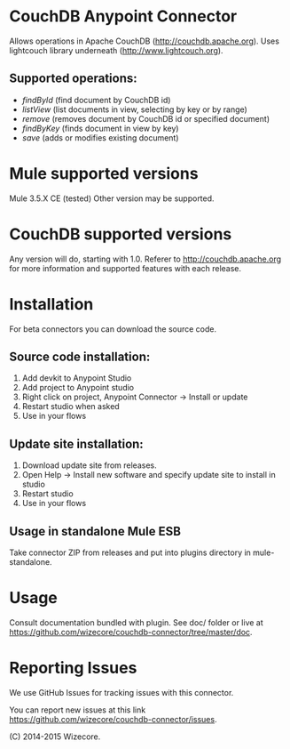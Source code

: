 # CouchDB Anypoint Connector

Allows operations in Apache CouchDB (http://couchdb.apache.org).
Uses lightcouch library underneath (http://www.lightcouch.org).

## Supported operations:

* *findById* (find document by CouchDB id)
* *listView* (list documents in view, selecting by key or by range)
* *remove* (removes document by CouchDB id or specified document)
* *findByKey* (finds document in view by key)
* *save* (adds or modifies existing document)

# Mule supported versions

Mule 3.5.X CE (tested)
Other version may be supported.

# CouchDB supported versions

Any version will do, starting with 1.0. 
Referer to http://couchdb.apache.org for more information and supported features with each release.

# Installation 

For beta connectors you can download the source code.

## Source code installation: 

1. Add devkit to Anypoint Studio
2. Add project to Anypoint studio
3. Right click on project, Anypoint Connector -> Install or update
4. Restart studio when asked
5. Use in your flows

## Update site installation:

1. Download update site from releases.
2. Open Help -> Install new software and specify update site to install in studio
3. Restart studio
4. Use in your flows

## Usage in standalone Mule ESB

Take connector ZIP from releases and put into plugins directory in mule-standalone.

# Usage

Consult documentation bundled with plugin.
See doc/ folder or live at https://github.com/wizecore/couchdb-connector/tree/master/doc.

# Reporting Issues

We use GitHub Issues for tracking issues with this connector. 

You can report new issues at this link https://github.com/wizecore/couchdb-connector/issues.

(C) 2014-2015 Wizecore.
